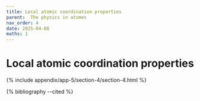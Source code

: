 ```yaml
---
title: Local atomic coordination properties
parent:  The physics in atomes
nav_order: 4
date: 2025-04-08
maths: 1
---
```


# Local atomic coordination properties


{% include appendix/app-5/section-4/section-4.html %}

{% bibliography --cited %}

